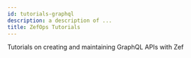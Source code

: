 ```yaml
---
id: tutorials-graphql
description: a description of ...
title: ZefOps Tutorials
---
```


Tutorials on creating and maintaining GraphQL APIs with Zef
